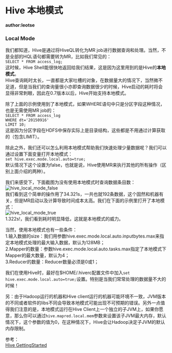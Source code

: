 # Hive 本地模式
__author:leotse__

### Local Mode
我们都知道，Hive是通过将HiveQL转化为MR job进行数据查询和处理。当然，不是全部的HQL语句都需要转为MR，比如我们常见的：  
`SELECT * FROM access_log;`  
这时候，Hive Shell能很快地返回给我们结果，这是因为这里用到的是Hive的**本地模式**。  
Hive查询耗时太长，一直都是大家吐槽的对象，在数据量大的情况下，当然微不足道，但是当我们的查询量很小亦即查询数据很少的时候，Hive启动的耗时将会显得非常刺眼，因此在0.7版本以后，Hive开始支持本地模式。

除了上面的示例使用到了本地模式，如果WHERE语句中只是分区字段这种情况，也是无需使用MR job的：  
`SELECT * FROM access_log`  
`WHERE dt='20150916'`  
`LIMIT 10;`  
这是因为分区字段在HDFS中保存实际上是目录结构，这些都是不用通过计算获取的（包含LIMIT）。

除此之外，我们还可以怎么利用本地模式帮助我们快速处理少量数据呢？我们可以通过设置下面变量打开本地模式：  
`set hive.exec.mode.local.auto=true;`  
默认情况下这个设置为false，也就是说，Hive使用MR来执行其他的所有操作（区别上面介绍的两种）。

我们来感受下，下面截图为没有使用本地模式时查询数据条目数：  
![hive_local_mode_false](https://github.com/leotse90/SparkNotes/blob/master/images/hive_local_mode_false.png)  
我们看到这个简单的操作用了34.321s，一共也就192条数据，这个固然和机器有关，但是MR启动以及计算导致时间成本太高。我们在下面的示例里打开了本地模式：  
![hive_local_mode_true](https://github.com/leotse90/SparkNotes/blob/master/images/hive_local_mode_true.png)  
1.322s!，我们看到耗时明显降低，这就是本地模式的威力。

当然，使用本地模式也有一些条件：  
1.输入数据的size：我们用参数hive.exec.mode.local.auto.inputbytes.max来指定本地模式处理的最大输入数据，默认为128MB；  
2.Mapper的数量：参数hive.exec.mode.local.auto.tasks.max指定了本地模式下Mapper的最大数量，默认为4；  
3.Reducer的数量：Reducer数量必须是0或1；

我们在使用Hive时，最好在$HOME/.hiverc配置文件中加入`set hive.exec.mode.local.auto=true;`设置。特别是当我们常常处理的数据量不大的时候！

另：由于Hadoop运行的机器和Hive client运行的机器可能环境不一致，JVM版本的不同或者软件的libs不同会导致本地模式可能出现不可预期的错误。另外一点值得我们注意的是，本地模式运行在Hive Client上一个独立的子JVM上，如果你愿意，那么你可以通过`hive.mapred.local.mem`参数来设置该子JVM最大内存，默认情况下，这个参数的值为0，在这种情况下，Hive会让Hadoop决定子JVM的默认内存限制。

参考：  
[Hive GettingStarted](https://cwiki.apache.org/confluence/display/Hive/GettingStarted#GettingStarted-Hive,Map-ReduceandLocal-Mode)